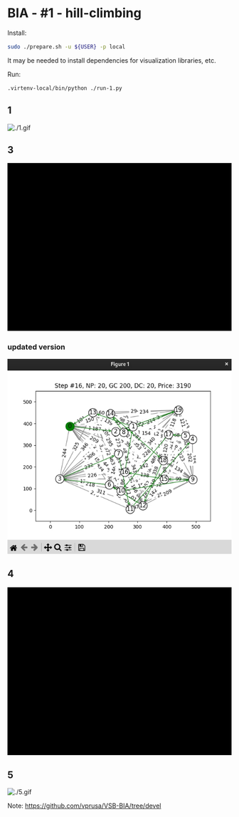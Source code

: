 # BIA - #1 - hill-climbing

Install:

```bash
sudo ./prepare.sh -u ${USER} -p local
```

It may be needed to install dependencies for visualization libraries, etc.

Run:

```bash
.virtenv-local/bin/python ./run-1.py
```


## 1

![./1.gif](./1.gif)


## 3

![./3.gif](./3.gif)

### updated version

![./3.jpg](./3.jpg)


## 4

![./4.gif](./4.gif)


## 5

![./5.gif](./5.gif)

Note:
https://github.com/vprusa/VSB-BIA/tree/devel
